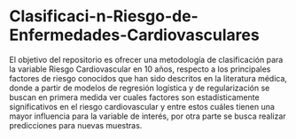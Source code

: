 # Clasificaci-n-Riesgo-de-Enfermedades-Cardiovasculares
 El objetivo del repositorio es ofrecer una metodología de clasificación para la variable Riesgo Cardiovascular en 10 años, respecto a los principales factores de riesgo conocidos que han sido descritos en la literatura médica, donde a partir de modelos de regresión logística y de regularización se buscan en primera medida ver cuales factores son estadísticamente significativos en el riesgo cardiovascular y entre estos cuáles tienen una mayor influencia para la variable de interés, por otra parte se busca realizar predicciones para nuevas muestras.
